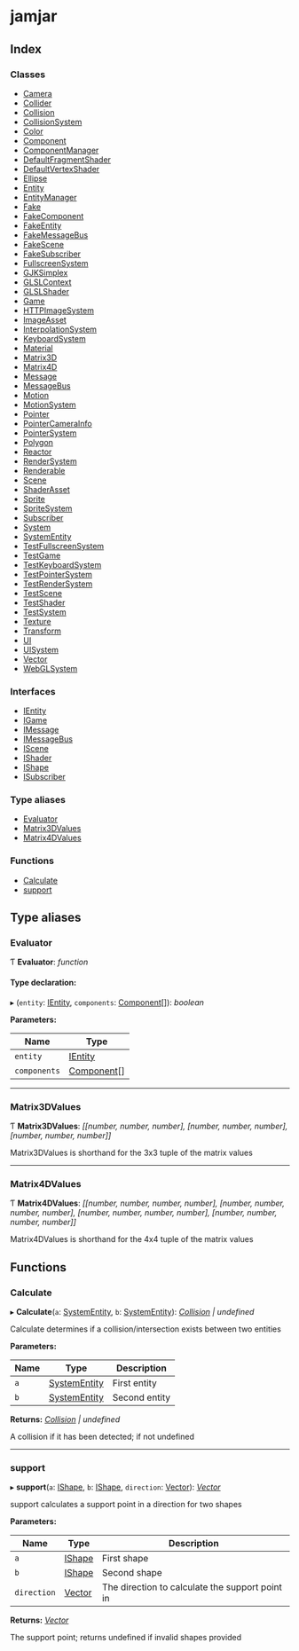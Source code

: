 
# jamjar

## Index

### Classes

* [Camera](classes/camera.md)
* [Collider](classes/collider.md)
* [Collision](classes/collision.md)
* [CollisionSystem](classes/collisionsystem.md)
* [Color](classes/color.md)
* [Component](classes/component.md)
* [ComponentManager](classes/componentmanager.md)
* [DefaultFragmentShader](classes/defaultfragmentshader.md)
* [DefaultVertexShader](classes/defaultvertexshader.md)
* [Ellipse](classes/ellipse.md)
* [Entity](classes/entity.md)
* [EntityManager](classes/entitymanager.md)
* [Fake](classes/fake.md)
* [FakeComponent](classes/fakecomponent.md)
* [FakeEntity](classes/fakeentity.md)
* [FakeMessageBus](classes/fakemessagebus.md)
* [FakeScene](classes/fakescene.md)
* [FakeSubscriber](classes/fakesubscriber.md)
* [FullscreenSystem](classes/fullscreensystem.md)
* [GJKSimplex](classes/gjksimplex.md)
* [GLSLContext](classes/glslcontext.md)
* [GLSLShader](classes/glslshader.md)
* [Game](classes/game.md)
* [HTTPImageSystem](classes/httpimagesystem.md)
* [ImageAsset](classes/imageasset.md)
* [InterpolationSystem](classes/interpolationsystem.md)
* [KeyboardSystem](classes/keyboardsystem.md)
* [Material](classes/material.md)
* [Matrix3D](classes/matrix3d.md)
* [Matrix4D](classes/matrix4d.md)
* [Message](classes/message.md)
* [MessageBus](classes/messagebus.md)
* [Motion](classes/motion.md)
* [MotionSystem](classes/motionsystem.md)
* [Pointer](classes/pointer.md)
* [PointerCameraInfo](classes/pointercamerainfo.md)
* [PointerSystem](classes/pointersystem.md)
* [Polygon](classes/polygon.md)
* [Reactor](classes/reactor.md)
* [RenderSystem](classes/rendersystem.md)
* [Renderable](classes/renderable.md)
* [Scene](classes/scene.md)
* [ShaderAsset](classes/shaderasset.md)
* [Sprite](classes/sprite.md)
* [SpriteSystem](classes/spritesystem.md)
* [Subscriber](classes/subscriber.md)
* [System](classes/system.md)
* [SystemEntity](classes/systementity.md)
* [TestFullscreenSystem](classes/testfullscreensystem.md)
* [TestGame](classes/testgame.md)
* [TestKeyboardSystem](classes/testkeyboardsystem.md)
* [TestPointerSystem](classes/testpointersystem.md)
* [TestRenderSystem](classes/testrendersystem.md)
* [TestScene](classes/testscene.md)
* [TestShader](classes/testshader.md)
* [TestSystem](classes/testsystem.md)
* [Texture](classes/texture.md)
* [Transform](classes/transform.md)
* [UI](classes/ui.md)
* [UISystem](classes/uisystem.md)
* [Vector](classes/vector.md)
* [WebGLSystem](classes/webglsystem.md)

### Interfaces

* [IEntity](interfaces/ientity.md)
* [IGame](interfaces/igame.md)
* [IMessage](interfaces/imessage.md)
* [IMessageBus](interfaces/imessagebus.md)
* [IScene](interfaces/iscene.md)
* [IShader](interfaces/ishader.md)
* [IShape](interfaces/ishape.md)
* [ISubscriber](interfaces/isubscriber.md)

### Type aliases

* [Evaluator](README.md#evaluator)
* [Matrix3DValues](README.md#matrix3dvalues)
* [Matrix4DValues](README.md#matrix4dvalues)

### Functions

* [Calculate](README.md#calculate)
* [support](README.md#support)

## Type aliases

###  Evaluator

Ƭ **Evaluator**: *function*

#### Type declaration:

▸ (`entity`: [IEntity](interfaces/ientity.md), `components`: [Component](classes/component.md)[]): *boolean*

**Parameters:**

Name | Type |
------ | ------ |
`entity` | [IEntity](interfaces/ientity.md) |
`components` | [Component](classes/component.md)[] |

___

###  Matrix3DValues

Ƭ **Matrix3DValues**: *[[number, number, number], [number, number, number], [number, number, number]]*

Matrix3DValues is shorthand for the 3x3 tuple of the matrix values

___

###  Matrix4DValues

Ƭ **Matrix4DValues**: *[[number, number, number, number], [number, number, number, number], [number, number, number, number], [number, number, number, number]]*

Matrix4DValues is shorthand for the 4x4 tuple of the matrix values

## Functions

###  Calculate

▸ **Calculate**(`a`: [SystemEntity](classes/systementity.md), `b`: [SystemEntity](classes/systementity.md)): *[Collision](classes/collision.md) | undefined*

Calculate determines if a collision/intersection exists between two entities

**Parameters:**

Name | Type | Description |
------ | ------ | ------ |
`a` | [SystemEntity](classes/systementity.md) | First entity |
`b` | [SystemEntity](classes/systementity.md) | Second entity |

**Returns:** *[Collision](classes/collision.md) | undefined*

A collision if it has been detected; if not undefined

___

###  support

▸ **support**(`a`: [IShape](interfaces/ishape.md), `b`: [IShape](interfaces/ishape.md), `direction`: [Vector](classes/vector.md)): *[Vector](classes/vector.md)*

support calculates a support point in a direction for two shapes

**Parameters:**

Name | Type | Description |
------ | ------ | ------ |
`a` | [IShape](interfaces/ishape.md) | First shape |
`b` | [IShape](interfaces/ishape.md) | Second shape |
`direction` | [Vector](classes/vector.md) | The direction to calculate the support point in |

**Returns:** *[Vector](classes/vector.md)*

The support point; returns undefined if invalid shapes provided
